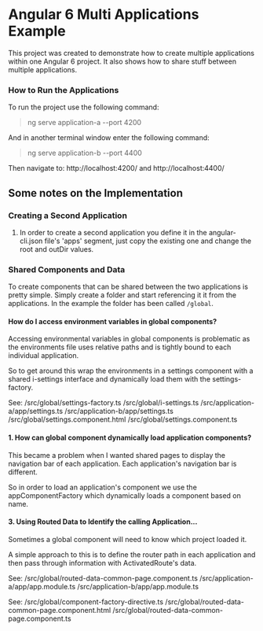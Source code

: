 
# Angular 6 Multi Applications Example

This project was created to demonstrate how to create multiple applications within one Angular 6 project. It also shows how to share stuff between multiple applications.

### How to Run the Applications
To run the project use the following command:
> ng serve application-a --port 4200

And in another terminal window enter the following command:
> ng serve application-b --port 4400

Then navigate to: http://localhost:4200/ and http://localhost:4400/


## Some notes on the Implementation

### Creating a Second Application
1. In order to create a second application you define it in the angular-cli.json file's 'apps' segment, just copy the existing one and change the root and outDir values.

### Shared Components and Data
To create components that can be shared between the two applications is pretty simple. Simply create a folder and start referencing it it from the applications. In the example the folder has been called `/global`.

#### How do I access environment variables in global components?
Accessing environmental variables in global components is problematic as the environments file uses relative paths and is tightly bound to each individual application.

So to get around this wrap the environments in a settings component with a shared i-settings interface and dynamically load them with the settings-factory.

See:
/src/global/settings-factory.ts
/src/global/i-settings.ts
/src/application-a/app/settings.ts
/src/application-b/app/settings.ts
/src/global/settings.component.html
/src/global/settings.component.ts

#### 1. How can global component dynamically load application components?
This became a problem when I wanted shared pages to display the navigation bar of each application. Each application's navigation bar is different.

So in order to load an application's component we use the appComponentFactory which dynamically loads a component based on name.

#### 3. Using Routed Data to Identify the calling Application...
Sometimes a global component will need to know which project loaded it. 

A simple approach to this is to define the router path in each application and then pass through information with ActivatedRoute's data.

See:
/src/global/routed-data-common-page.component.ts
/src/application-a/app/app.module.ts
/src/application-b/app/app.module.ts


See:
/src/global/component-factory-directive.ts
/src/global/routed-data-common-page.component.html
/src/global/routed-data-common-page.component.ts
